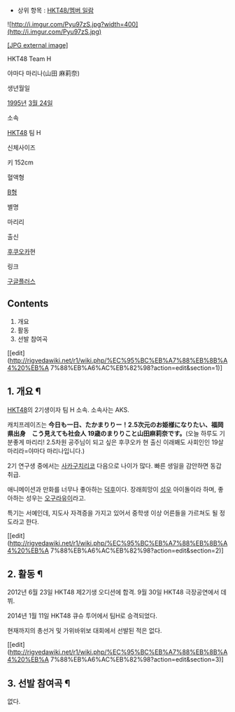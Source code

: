   * 상위 항목 : [HKT48/멤버 일람](HKT48/%EB%A9%A4%EB%B2%84%20%EC%9D%BC%EB%9E%8C.md)  

![http://i.imgur.com/Pyu97zS.jpg?width=400](http://i.imgur.com/Pyu97zS.jpg)

[[JPG external image]](http://i.imgur.com/Pyu97zS.jpg)

HKT48 Team H

야마다 마리나(山田 麻莉奈)

생년월일

[1995년](1995%EB%85%84.md) [3월 24일](3%EC%9B%94%2024%EC%9D%BC.md)

소속

[HKT48](HKT48.md) 팀 H

신체사이즈

키 152cm

혈액형

[B형](B%ED%98%95.md)

별명

마리리

출신

[후쿠오카](%ED%9B%84%EC%BF%A0%EC%98%A4%EC%B9%B4.md)현

링크

[구글플러스](https://plus.google.com/104003652269738791415)

  

## Contents

    

1. 개요 
2. 활동 
3. 선발 참여곡 

[[edit](http://rigvedawiki.net/r1/wiki.php/%EC%95%BC%EB%A7%88%EB%8B%A4%20%EB%A
7%88%EB%A6%AC%EB%82%98?action=edit&section=1)]

## 1. 개요 ¶

[HKT48](HKT48.md)의 2기생이자 팀 H 소속. 소속사는 AKS.

  

캐치프레이즈는 **今日も一日、たかまりりー！2.5次元のお姫様になりたい、福岡県出身　こう見えても社会人 19歳のまりりこと山田麻莉奈です。**(오늘
하루도 기분좋게 마리리! 2.5차원 공주님이 되고 싶은 후쿠오카 현 출신 이래봬도 사회인인 19살 마리라=야마다 마리나입니다.)  

2기 연구생 중에서는 [사카구치리코](%EC%82%AC%EC%B9%B4%EA%B5%AC%EC%B9%98%20%EB%A6%AC%EC%BD%94.md) 다음으로 나이가
많다. 빠른 생일을 감안하면 동갑 취급.

  

애니메이션과 만화를 너무나 좋아하는 [덕후](%EB%8D%95%ED%9B%84.md)이다. 장래희망이
[성우](%EC%84%B1%EC%9A%B0.md) 아이돌이라 하며, 좋아하는 성우는 [오구라유이](%EC%98%A4%EA%B5%AC%EB%9D%BC%20%EC%9C%A0%EC%9D%B4.md)라고.

  

특기는 서예인데, 지도사 자격증을 가지고 있어서 중학생 이상 어른들을 가르쳐도 될 정도라고 한다.

  

[[edit](http://rigvedawiki.net/r1/wiki.php/%EC%95%BC%EB%A7%88%EB%8B%A4%20%EB%A
7%88%EB%A6%AC%EB%82%98?action=edit&section=2)]

## 2. 활동 ¶

2012년 6월 23일 HKT48 제2기생 오디션에 합격. 9월 30일 HKT48 극장공연에서 데뷔.

  

2014년 1월 11일 HKT48 큐슈 투어에서 팀H로 승격되었다.

  

현재까지의 총선거 및 가위바위보 대회에서 선발된 적은 없다.

  

[[edit](http://rigvedawiki.net/r1/wiki.php/%EC%95%BC%EB%A7%88%EB%8B%A4%20%EB%A
7%88%EB%A6%AC%EB%82%98?action=edit&section=3)]

## 3. 선발 참여곡 ¶

없다.

